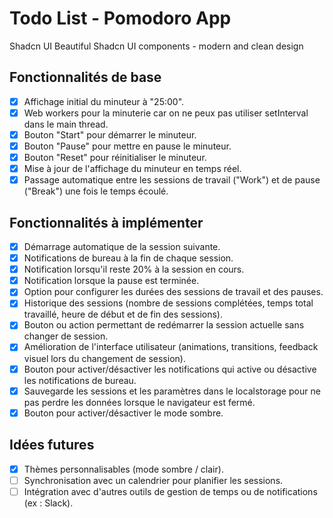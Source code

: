 # Todo List - Pomodoro App

Shadcn UI
 Beautiful Shadcn UI components - modern and clean design
## Fonctionnalités de base
- [x] Affichage initial du minuteur à "25:00".
- [x] Web workers pour la minuterie car on ne peux pas utiliser setInterval dans le main thread.
- [x] Bouton "Start" pour démarrer le minuteur.
- [x] Bouton "Pause" pour mettre en pause le minuteur.
- [x] Bouton "Reset" pour réinitialiser le minuteur.
- [x] Mise à jour de l'affichage du minuteur en temps réel.
- [x] Passage automatique entre les sessions de travail ("Work") et de pause ("Break") une fois le temps écoulé.

## Fonctionnalités à implémenter
- [x] Démarrage automatique de la session suivante.
- [x] Notifications de bureau à la fin de chaque session.
- [x] Notification lorsqu'il reste 20% à la session en cours.
- [x] Notification lorsque la pause est terminée.
- [x] Option pour configurer les durées des sessions de travail et des pauses.
- [x] Historique des sessions (nombre de sessions complétées, temps total travaillé, heure de début et de fin des sessions).
- [x] Bouton ou action permettant de redémarrer la session actuelle sans changer de session.
- [x] Amélioration de l'interface utilisateur (animations, transitions, feedback visuel lors du changement de session).
- [x] Bouton pour activer/désactiver les notifications qui active ou désactive les notifications de bureau.
- [x] Sauvegarde les sessions et les paramètres dans le localstorage pour ne pas perdre les données lorsque le navigateur est fermé.
- [x] Bouton pour activer/désactiver le mode sombre.

## Idées futures
- [x] Thèmes personnalisables (mode sombre / clair).
- [ ] Synchronisation avec un calendrier pour planifier les sessions.
- [ ] Intégration avec d'autres outils de gestion de temps ou de notifications (ex : Slack). 